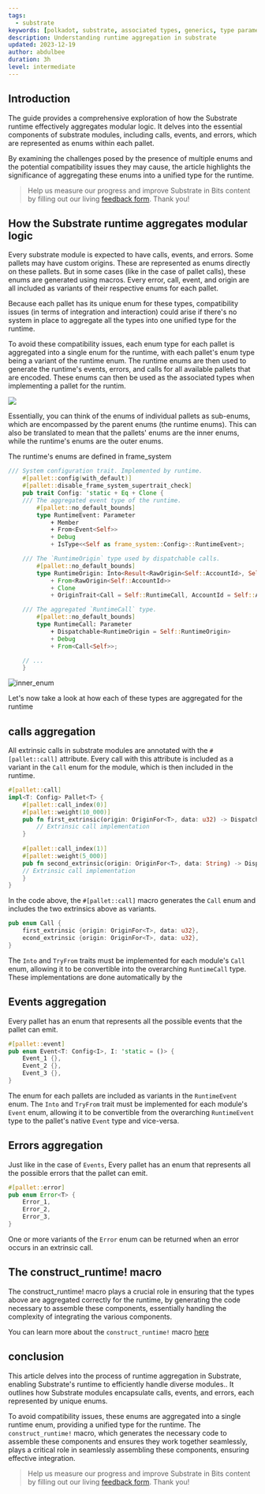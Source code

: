 ```yaml
---
tags:
  - substrate
keywords: [polkadot, substrate, associated types, generics, type parameters runtime]
description: Understanding runtime aggregation in substrate
updated: 2023-12-19
author: abdulbee
duration: 3h
level: intermediate
---
```


## Introduction
The guide provides a comprehensive exploration of how the Substrate runtime effectively aggregates modular logic. It delves into the essential components of substrate modules, including calls, events, and errors, which are represented as enums within each pallet. 

By examining the challenges posed by the presence of multiple enums and the potential compatibility issues they may cause, the article highlights the significance of aggregating these enums into a unified type for the runtime.



> Help us measure our progress and improve Substrate in Bits content by filling
out our living [feedback form](https://airtable.com/shr7CrrZ5zqlhWEUD).
Thank you!

## How the Substrate runtime aggregates modular logic

Every substrate module is expected to have calls, events, and errors. Some pallets may have custom origins. These are represented as enums directly on these pallets. But in some cases (like in the case of pallet calls), these enums are generated using macros. Every error, call, event, and origin are all included as variants of their respective enums for each pallet.

Because each pallet has its unique enum for these types, compatibility issues (in terms of integration and interaction) could arise if there's no system in place to aggregate all the types into one unified type for the runtime. 

To avoid these compatibility issues, each enum type for each pallet is aggregated into a single enum for the runtime, with each pallet's enum type being a variant of the runtime enum. The runtime enums are then used to generate the runtime's events, errors, and calls for all available pallets that are encoded. These enums can then be used as the associated types when implementing a pallet for the runtim.

![](https://github.com/Chondria/SiB/blob/main/Images/0_outer_enums.jpg)


Essentially, you can think of the enums of individual pallets as sub-enums, which are encompassed by the parent enums (the runtime enums). This can also be translated to mean that the pallets' enums are the inner enums, while the runtime's enums are the outer enums.

The runtime's enums are defined in frame_system

```rust
/// System configuration trait. Implemented by runtime.
	#[pallet::config(with_default)]
	#[pallet::disable_frame_system_supertrait_check]
	pub trait Config: 'static + Eq + Clone {
    /// The aggregated event type of the runtime.
		#[pallet::no_default_bounds]
		type RuntimeEvent: Parameter
			+ Member
			+ From<Event<Self>>
			+ Debug
			+ IsType<<Self as frame_system::Config>::RuntimeEvent>;

    /// The `RuntimeOrigin` type used by dispatchable calls.
		#[pallet::no_default_bounds]
		type RuntimeOrigin: Into<Result<RawOrigin<Self::AccountId>, Self::RuntimeOrigin>>
			+ From<RawOrigin<Self::AccountId>>
			+ Clone
			+ OriginTrait<Call = Self::RuntimeCall, AccountId = Self::AccountId>;

    /// The aggregated `RuntimeCall` type.
		#[pallet::no_default_bounds]
		type RuntimeCall: Parameter
			+ Dispatchable<RuntimeOrigin = Self::RuntimeOrigin>
			+ Debug
			+ From<Call<Self>>;

    // ...
    }
```

![inner_enum](https://github.com/Chondria/SiB/blob/main/Images/1_inner_enum.jpg)

Let's now take a look at how each of these types are aggregated for the runtime

## calls aggregation
All extrinsic calls in substrate modules are annotated with the  `#[pallet::call]` attribute. Every call with this attribute is included as a variant in the `Call` enum for the module, which is then included in the runtime.

```rust
#[pallet::call]
impl<T: Config> Pallet<T> {
    #[pallet::call_index(0)]
    #[pallet::weight(10_000)]
    pub fn first_extrinsic(origin: OriginFor<T>, data: u32) -> DispatchResultWithPostInfo {
        // Extrinsic call implementation
    }
    
    #[pallet::call_index(1)]
    #[pallet::weight(5_000)]
    pub fn second_extrinsic(origin: OriginFor<T>, data: String) -> DispatchResultWithPostInfo {
    // Extrinsic call implementation
    }
}
```

In the code above, the `#[pallet::call]` macro generates the `Call` enum and includes the two extrinsics above as variants.

```rust
pub enum Call {
    first_extrinsic {origin: OriginFor<T>, data: u32},
    econd_extrinsic {origin: OriginFor<T>, data: u32},
}

```

The `Into`  and `TryFrom` traits must be implemented for each module's `Call` enum, allowing it to be convertible into the overarching `RuntimeCall` type. These implementations are done automatically by the 


## Events aggregation

Every pallet has an enum that represents all the possible events that the pallet can emit.

```rust
#[pallet::event]
pub enum Event<T: Config<I>, I: 'static = ()> {
    Event_1 {},
    Event_2 {},
    Event_3 {},
}
```

The enum for each pallets are included as variants in the `RuntimeEvent` enum. The `Into`  and `TryFrom` trait must be implemented for each module's `Event` enum, allowing it to be convertible from the overarching `RuntimeEvent` type to the pallet's native `Event` type and vice-versa.


## Errors aggregation

Just like in the case of `Events`, Every pallet has an enum that represents all the possible errors that the pallet can emit.

```rust
#[pallet::error]
pub enum Error<T> {
    Error_1,
    Error_2,
    Error_3,
}
```

One or more variants of the `Error` enum can be returned when an error occurs in an extrinsic call.


## The construct_runtime! macro

The construct_runtime! macro plays a crucial role in ensuring that the types above are aggregated correctly for the runtime, by generating the code necessary to assemble these components, essentially handling the complexity of integrating the various components.

You can learn more about the `construct_runtime!` macro [here](https://polkadot.study/tutorials/substrate-in-bits/docs/Let%E2%80%99s%20distill%20the%20construct_runtime%20macro)


## conclusion

This article delves into the process of runtime aggregation in Substrate, enabling Substrate's runtime to efficiently handle diverse modules.. It outlines how Substrate modules encapsulate calls, events, and errors, each represented by unique enums. 

To avoid compatibility issues, these enums are aggregated into a single runtime enum, providing a unified type for the runtime. The `construct_runtime!` macro, which generates the necessary code to assemble these components and ensures they work together seamlessly, plays a critical role in seamlessly assembling these components, ensuring effective integration.

> Help us measure our progress and improve Substrate in Bits content by filling
out our living [feedback form](https://airtable.com/shr7CrrZ5zqlhWEUD).
Thank you!
